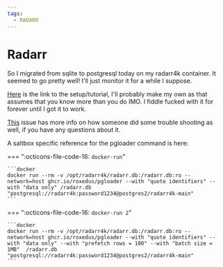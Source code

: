 ```yaml
---
tags:
  - RADARR
---
```


# Radarr

So I migrated from sqlite to postgresql today on my radarr4k container. It seemed to go pretty well! I'll just monitor it for a while I suppose.

[Here](https://wiki.servarr.com/radarr/postgres-setup) is the link to the setup/tutorial, I'll probably make my own as that assumes that you know more than you do IMO. I fiddle fucked with it for forever until I got it to work.

[This](https://github.com/Radarr/Radarr/issues/7387) issue has more info on how someone did some trouble shooting as well, if you have any questions about it.

A saltbox specific reference for the pgloader command is here:

=== ":octicons-file-code-16: `docker-run`"

    ```docker
    docker run --rm -v /opt/radarr4k/radarr.db:/radarr.db:ro --network=host ghcr.io/roxedus/pgloader --with "quote identifiers" --with "data only" /radarr.db "postgresql://radarr4k:password1234@postgres2/radarr4k-main"
    ```

=== ":octicons-file-code-16: `docker-run 2`"

    ```docker
    docker run --rm -v /opt/radarr4k/radarr.db:/radarr.db:ro --network=host ghcr.io/roxedus/pgloader --with "quote identifiers" --with "data only" --with "prefetch rows = 100" --with "batch size = 1MB"  /radarr.db "postgresql://radarr4k:password1234@postgres2/radarr4k-main"
    ```
